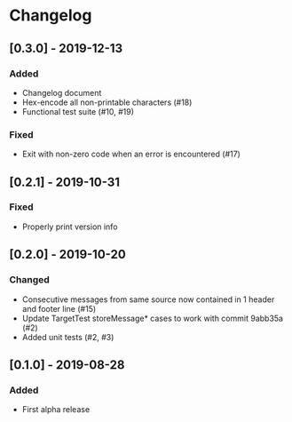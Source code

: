 # Changelog

## [0.3.0] - 2019-12-13 
### Added
- Changelog document
- Hex-encode all non-printable characters (#18)
- Functional test suite (#10, #19)

### Fixed
- Exit with non-zero code when an error is encountered (#17)

## [0.2.1] - 2019-10-31
### Fixed
- Properly print version info

## [0.2.0] - 2019-10-20
### Changed
- Consecutive messages from same source now contained in 1 header and footer line (#15)
- Update TargetTest storeMessage* cases to work with commit 9abb35a (#2)
- Added unit tests (#2, #3)

## [0.1.0] - 2019-08-28
### Added
- First alpha release